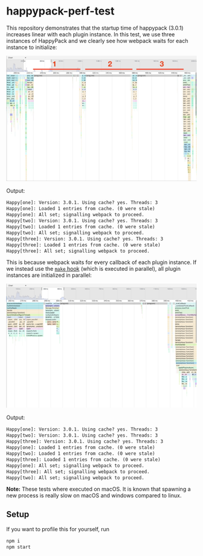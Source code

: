 # happypack-perf-test

This repository demonstrates that the startup time of happypack (3.0.1) increases linear with each plugin instance.
In this test, we use three instances of HappyPack and we clearly see how webpack waits for each instance to initialize:

![profile sequential](profile-sequential.jpg)

Output:

```
Happy[one]: Version: 3.0.1. Using cache? yes. Threads: 3
Happy[one]: Loaded 1 entries from cache. (0 were stale)
Happy[one]: All set; signalling webpack to proceed.
Happy[two]: Version: 3.0.1. Using cache? yes. Threads: 3
Happy[two]: Loaded 1 entries from cache. (0 were stale)
Happy[two]: All set; signalling webpack to proceed.
Happy[three]: Version: 3.0.1. Using cache? yes. Threads: 3
Happy[three]: Loaded 1 entries from cache. (0 were stale)
Happy[three]: All set; signalling webpack to proceed.
```

This is because webpack waits for every callback of each plugin instance. If we instead use the [`make` hook](http://webpack.github.io/docs/plugins.html#make-parallel) (which is executed in parallel), all plugin instances are initialized in parallel:

![profile parallel](profile-parallel.jpg)

Output:

```
Happy[one]: Version: 3.0.1. Using cache? yes. Threads: 3
Happy[two]: Version: 3.0.1. Using cache? yes. Threads: 3
Happy[three]: Version: 3.0.1. Using cache? yes. Threads: 3
Happy[one]: Loaded 1 entries from cache. (0 were stale)
Happy[two]: Loaded 1 entries from cache. (0 were stale)
Happy[three]: Loaded 1 entries from cache. (0 were stale)
Happy[one]: All set; signalling webpack to proceed.
Happy[three]: All set; signalling webpack to proceed.
Happy[two]: All set; signalling webpack to proceed.
```

**Note:** These tests where executed on macOS. It is known that spawning a new process is really slow on macOS and windows compared to linux.

## Setup

If you want to profile this for yourself, run

```
npm i
npm start
```
